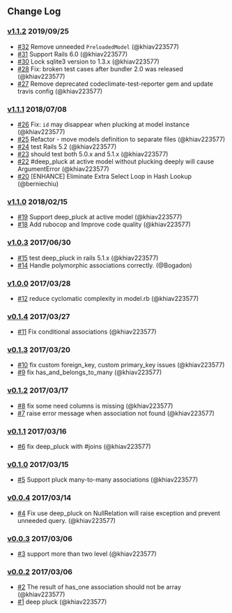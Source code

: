 ## Change Log

### [v1.1.2](https://github.com/khiav223577/deep_pluck/compare/v1.1.1...v1.1.2) 2019/09/25
- [#32](https://github.com/khiav223577/deep_pluck/pull/32) Remove unneeded `PreloadedModel` (@khiav223577)
- [#31](https://github.com/khiav223577/deep_pluck/pull/31) Support Rails 6.0 (@khiav223577)
- [#30](https://github.com/khiav223577/deep_pluck/pull/30) Lock sqlite3 version to 1.3.x (@khiav223577)
- [#28](https://github.com/khiav223577/deep_pluck/pull/28) Fix: broken test cases after bundler 2.0 was released (@khiav223577)
- [#27](https://github.com/khiav223577/deep_pluck/pull/27) Remove deprecated codeclimate-test-reporter gem and update travis config (@khiav223577)

### [v1.1.1](https://github.com/khiav223577/deep_pluck/compare/v1.1.0...v1.1.1) 2018/07/08
- [#26](https://github.com/khiav223577/deep_pluck/pull/26) Fix: `id` may disappear when plucking at model instance (@khiav223577)
- [#25](https://github.com/khiav223577/deep_pluck/pull/25) Refactor - move models definition to separate files (@khiav223577)
- [#24](https://github.com/khiav223577/deep_pluck/pull/24) test Rails 5.2 (@khiav223577)
- [#23](https://github.com/khiav223577/deep_pluck/pull/23) should test both 5.0.x and 5.1.x (@khiav223577)
- [#22](https://github.com/khiav223577/deep_pluck/pull/22) #deep_pluck at active model without plucking deeply will cause ArgumentError (@khiav223577)
- [#20](https://github.com/khiav223577/deep_pluck/pull/20) [ENHANCE] Eliminate Extra Select Loop in Hash Lookup (@berniechiu)

### [v1.1.0](https://github.com/khiav223577/deep_pluck/compare/v1.0.3...v1.1.0) 2018/02/15
- [#19](https://github.com/khiav223577/deep_pluck/pull/19) Support deep_pluck at active model (@khiav223577)
- [#18](https://github.com/khiav223577/deep_pluck/pull/18) Add rubocop and Improve code quality (@khiav223577)

### [v1.0.3](https://github.com/khiav223577/deep_pluck/compare/v1.0.2...v1.0.3) 2017/06/30
- [#15](https://github.com/khiav223577/deep_pluck/pull/15) test deep_pluck in rails 5.1.x (@khiav223577)
- [#14](https://github.com/khiav223577/deep_pluck/pull/14) Handle polymorphic associations correctly. (@Bogadon)

### [v1.0.0](https://github.com/khiav223577/deep_pluck/compare/v0.1.4...v1.0.0) 2017/03/28
- [#12](https://github.com/khiav223577/deep_pluck/pull/12) reduce cyclomatic complexity in model.rb (@khiav223577)

### [v0.1.4](https://github.com/khiav223577/deep_pluck/compare/v0.1.3...v0.1.4) 2017/03/27
- [#11](https://github.com/khiav223577/deep_pluck/pull/11) Fix conditional associations (@khiav223577)

### [v0.1.3](https://github.com/khiav223577/deep_pluck/compare/v0.1.2...v0.1.3) 2017/03/20
- [#10](https://github.com/khiav223577/deep_pluck/pull/10) fix custom foreign_key, custom primary_key issues (@khiav223577)
- [#9](https://github.com/khiav223577/deep_pluck/pull/9) fix has_and_belongs_to_many (@khiav223577)

### [v0.1.2](https://github.com/khiav223577/deep_pluck/compare/v0.1.1...v0.1.2) 2017/03/17
- [#8](https://github.com/khiav223577/deep_pluck/pull/8) fix some need columns is missing (@khiav223577)
- [#7](https://github.com/khiav223577/deep_pluck/pull/7) raise error message when association not found (@khiav223577)

### [v0.1.1](https://github.com/khiav223577/deep_pluck/compare/v0.1.0...v0.1.1) 2017/03/16
- [#6](https://github.com/khiav223577/deep_pluck/pull/6) fix deep_pluck with #joins (@khiav223577)

### [v0.1.0](https://github.com/khiav223577/deep_pluck/compare/v0.0.4...v0.1.0) 2017/03/15
- [#5](https://github.com/khiav223577/deep_pluck/pull/5) Support pluck many-to-many associations (@khiav223577)

### [v0.0.4](https://github.com/khiav223577/deep_pluck/compare/v0.0.3...v0.0.4) 2017/03/14
- [#4](https://github.com/khiav223577/deep_pluck/pull/4) Fix use deep_pluck on NullRelation will raise exception and prevent unneeded query. (@khiav223577)

### [v0.0.3](https://github.com/khiav223577/deep_pluck/compare/v0.0.2...v0.0.3) 2017/03/06
- [#3](https://github.com/khiav223577/deep_pluck/pull/3) support more than two level (@khiav223577)

### [v0.0.2](https://github.com/khiav223577/deep_pluck/compare/v0.0.1...v0.0.2) 2017/03/06
- [#2](https://github.com/khiav223577/deep_pluck/pull/2) The result of has_one association should not be array (@khiav223577)
- [#1](https://github.com/khiav223577/deep_pluck/pull/1) deep pluck (@khiav223577)
